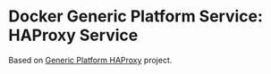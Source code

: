# Docker Generic Platform Service: HAProxy Service

Based on [Generic Platform HAProxy](https://github.com/docker-compose/gp-haproxy) project.
